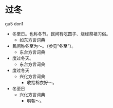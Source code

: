 





# 过冬
gu5 don1
+ 冬至日。也称冬节。民间有吃圆子、烧经祭祖习俗。
  * 如东方言词典
+ 民间称冬至为～。（参见“冬至”）。
  * 东台方言词典
+ 度过冬天。
  * 东台方言词典
+ 度过冬天
  * 兴化方言词典
    - 收拾棉衣好～。
+ 冬至日
  * 兴化方言词典
    - 明朝～。
